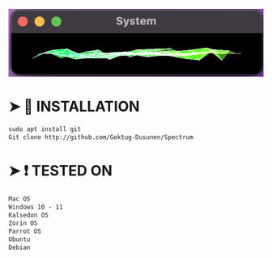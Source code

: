 ![](ui.png)
 # ➤ :scroll: INSTALLATION
```
sudo apt install git
Git clone http://github.com/Goktug-Dusunen/Spectrum
```
# ➤ :heavy_exclamation_mark: TESTED ON
```
Mac OS
Windows 10 - 11
Kalsedon OS
Zorin OS
Parrot OS
Ubuntu
Debian
```
